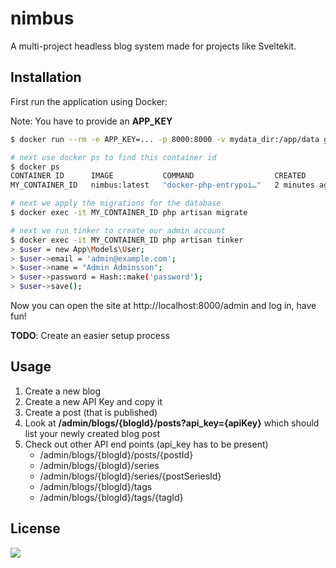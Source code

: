 # nimbus

A multi-project headless blog system made for projects like Sveltekit.

## Installation

First run the application using Docker:

Note: You have to provide an **APP\_KEY**

```sh
$ docker run --rm -e APP_KEY=... -p 8000:8000 -v mydata_dir:/app/data gcr.io/atomicptr/nimbus:latest

# next use docker ps to find this container id
$ docker ps
CONTAINER ID      IMAGE           COMMAND                  CREATED         STATUS                   PORTS      NAMES
MY_CONTAINER_ID   nimbus:latest   "docker-php-entrypoi…"   2 minutes ago   Up 2 minutes (healthy)   ........   .........

# next we apply the migrations for the database
$ docker exec -it MY_CONTAINER_ID php artisan migrate

# next we run tinker to create our admin account
$ docker exec -it MY_CONTAINER_ID php artisan tinker
> $user = new App\Models\User;
> $user->email = 'admin@example.com';
> $user->name = "Admin Adminsson";
> $user->password = Hash::make('password');
> $user->save();
```

Now you can open the site at http://localhost:8000/admin and log in, have fun!

**TODO**: Create an easier setup process

## Usage

1. Create a new blog
2. Create a new API Key and copy it
3. Create a post (that is published)
4. Look at **/admin/blogs/{blogId}/posts?api_key={apiKey}** which should list your newly created blog post
5. Check out other API end points (api_key has to be present)
    - /admin/blogs/{blogId}/posts/{postId}
    - /admin/blogs/{blogId}/series
    - /admin/blogs/{blogId}/series/{postSeriesId}
    - /admin/blogs/{blogId}/tags
    - /admin/blogs/{blogId}/tags/{tagId}

## License

[![](https://www.gnu.org/graphics/agplv3-155x51.png)](<https://tldrlegal.com/license/gnu-affero-general-public-license-v3-(agpl-3.0)>)
